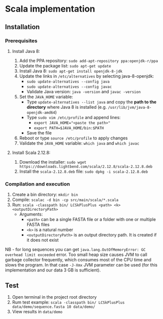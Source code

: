 # Scala implementation
## Installation
### Prerequisites
1. Install Java 8:
    1. Add the PPA repository: `sudo add-apt-repository ppa:openjdk-r/ppa`
    2. Update the package list: `sudo apt-get update`
    3. Install Java 8: `sudo apt-get install openjdk-8-jdk`
    4. Update the links in `/etc/alternatives` by selecting java-8-openjdk: 
        * `sudo update-alternatives --config java` 
        * `sudo update-alternatives --config javac`
        * Validate Java version: `java -version` and `javac -version`
    5. Set the `JAVA_HOME` variable:
        * Type `update-alternatives --list java` and copy the **path to the directory** where Java 8 is installed (e.g. `/usr/lib/jvm/java-8-openjdk-amd64`)
        * Type `sudo vim /etc/profile` and append lines:
            * `export JAVA_HOME="<paste the path>"`
            * `export PATH=$JAVA_HOME/bin:$PATH`
        * Save the file
    6. Reboot or type `source /etc/profile` to apply changes
    7. Validate the `JAVA_HOME` variable: `which java` and `which javac`

2. Install Scala 2.12.8:
    1. Download the installer: `sudo wget https://downloads.lightbend.com/scala/2.12.8/scala-2.12.8.deb`
    2. Install the `scala-2.12.8.deb` file: `sudo dpkg -i scala-2.12.8.deb`

### Compilation and execution
1. Create a bin directory:
`mkdir bin`
2. Compile:
`scalac -d bin -cp src/main/scala/*.scala`
3. Run:
`scala -classpath bin/ LCSkPlusPlus <path> <k> <outputDirectoryPath>`
    * Arguments:
        * `<path>` can be a single FASTA file or a folder with one or multiple FASTA files
        * `<k>` is a natural number
        * `<outputDirectoryPath>` is an output directory path. It is created if it does not exist

NB - for long sequences you can get `java.lang.OutOfMemoryError: GC overhead limit exceeded` error. Too small heap size causes JVM to call garbage collector frequently, which consumes most of the CPU time and slows the program. In that case `-J-Xmx` JVM parameter can be used (for this implementation and our data 3 GB is sufficient).

## Test
1. Open terminal in the project root directory
2. Rum test example: `scala -classpath bin/ LCSkPlusPlus data/demo/sequence.fasta 10 data/demo/`
3. View results in `data/demo`